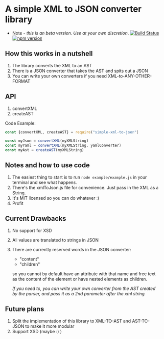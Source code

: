 # A simple XML to JSON converter library
* Note - _this is an *beta* version. Use at your own discretion_.
[![Build Status](https://travis-ci.org/nirgit/xml-to-json.svg?branch=master)](https://travis-ci.org/nirgit/xml-to-json)
[![npm version](https://img.shields.io/npm/v/simple-xml-to-json.svg?style=flat-square)](https://www.npmjs.com/package/simple-xml-to-json)

## How this works in a nutshell
1. The library converts the XML to an AST
2. There is a JSON converter that takes the AST and spits out a JSON
3. You can write your own converters if you need XML-to-ANY-OTHER-FORMAT

## API
1. convertXML
2. createAST

Code Example:
```javascript
const {convertXML, createAST} = require("simple-xml-to-json")

const myJson = convertXML(myXMLString)
const myYaml = convertXML(myXMLString, yamlConverter)
const myAst = createAST(myXMLString)
````

## Notes and how to use code
1. The easiest thing to start is to run `node example/example.js` in your terminal and see what happens.
2. There's the xmlToJson.js file for convenience. Just pass in the XML as a String.
3. It's MIT licensed so you can do whatever :)
4. Profit

## Current Drawbacks
1. No support for XSD
2. All values are translated to strings in JSON
3. There are currently reserved words in the JSON converter: 
    * "content" 
    * "children"

    so you cannot by default have an attribute with that name and free text as the content of the element or have nested elements as children.
    
    *If you need to, you can write your own converter from the AST created by the parser, and pass it as a 2nd parameter after the xml string*

## Future plans
1. Split the implementation of this library to XML-TO-AST and AST-TO-JSON to make it more modular
2. Support XSD (maybe :) )

